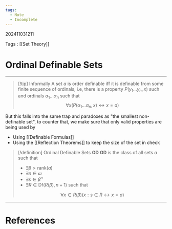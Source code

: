 ```yaml
---
tags:
  - Note
  - Incomplete
---
```

202411031211

Tags : [[Set Theory]]
# Ordinal Definable Sets
---
>[!tip] Informally
>A set $a$ is order definable iff it is definable from some finite sequence of ordinals, i.e, there is a property $P(y_{1}\dots y_{n}, x)$ such and ordinals $\alpha_{1}\dots \alpha_{n}$ such that 
>$$ 
>\forall x(P(\alpha_{1}\dots \alpha_{n}, x) \leftrightarrow 
 x = a)
>$$
 
But this falls into the same trap and paradoxes as "the smallest non-definable set", to counter that, we make sure that only valid properties are being used by 
- Using [[Definable Formulas]]
- Using the [[Reflection Theorems]] to keep the size of the set in check

>[!definition] Ordinal Definable Sets $\mathbf{OD}$
>$\mathbf{OD}$ is the class of all sets $a$ such that
>- $\exists \beta> \text{rank}(a)$
>- $\exists n\in \omega$
>- $\exists s\in \beta^n$
>- $\exists R\in \text{Df}(R(\beta), n+1)$ such that
>
>$$ \forall x \in R(\beta)(x:s \in R \leftrightarrow x= a)$$



---
# References
